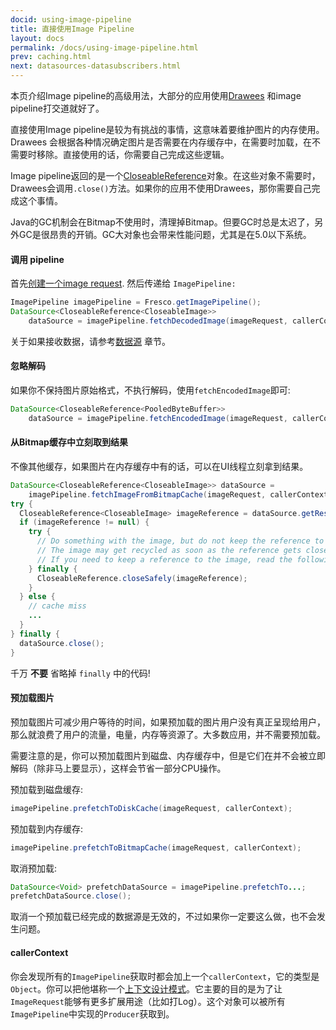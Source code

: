 ```yaml
---
docid: using-image-pipeline
title: 直接使用Image Pipeline
layout: docs
permalink: /docs/using-image-pipeline.html
prev: caching.html
next: datasources-datasubscribers.html
---
```


本页介绍Image pipeline的高级用法，大部分的应用使用[Drawees](using-drawees-xml.html) 和image pipeline打交道就好了。

直接使用Image pipeline是较为有挑战的事情，这意味着要维护图片的内存使用。Drawees
会根据各种情况确定图片是否需要在内存缓存中，在需要时加载，在不需要时移除。直接使用的话，你需要自己完成这些逻辑。

Image pipeline返回的是一个[CloseableReference](closeable-references.html)对象。在这些对象不需要时，Drawees会调用`.close()`方法。如果你的应用不使用Drawees，那你需要自己完成这个事情。

Java的GC机制会在Bitmap不使用时，清理掉Bitmap。但要GC时总是太迟了，另外GC是很昂贵的开销。GC大对象也会带来性能问题，尤其是在5.0以下系统。

#### 调用 pipeline

首先[创建一个image request](image-requests.html). 然后传递给 `ImagePipeline:`

```java
ImagePipeline imagePipeline = Fresco.getImagePipeline();
DataSource<CloseableReference<CloseableImage>>
    dataSource = imagePipeline.fetchDecodedImage(imageRequest, callerContext);
```

关于如果接收数据，请参考[数据源](datasources-datasubscribers.html) 章节。

#### 忽略解码

如果你不保持图片原始格式，不执行解码，使用`fetchEncodedImage`即可:

```java
DataSource<CloseableReference<PooledByteBuffer>>
    dataSource = imagePipeline.fetchEncodedImage(imageRequest, callerContext);
```

#### 从Bitmap缓存中立刻取到结果

不像其他缓存，如果图片在内存缓存中有的话，可以在UI线程立刻拿到结果。

```java
DataSource<CloseableReference<CloseableImage>> dataSource =
    imagePipeline.fetchImageFromBitmapCache(imageRequest, callerContext);
try {
  CloseableReference<CloseableImage> imageReference = dataSource.getResult();
  if (imageReference != null) {
    try {
      // Do something with the image, but do not keep the reference to it!
      // The image may get recycled as soon as the reference gets closed below.
      // If you need to keep a reference to the image, read the following sections.
    } finally {
      CloseableReference.closeSafely(imageReference);
    }
  } else {
    // cache miss
    ...
  }
} finally {
  dataSource.close();
}
```

千万 **不要** 省略掉 `finally` 中的代码!

#### 预加载图片

预加载图片可减少用户等待的时间，如果预加载的图片用户没有真正呈现给用户，那么就浪费了用户的流量，电量，内存等资源了。大多数应用，并不需要预加载。

需要注意的是，你可以预加载图片到磁盘、内存缓存中，但是它们在并不会被立即解码（除非马上要显示），这样会节省一部分CPU操作。

预加载到磁盘缓存:

```java
imagePipeline.prefetchToDiskCache(imageRequest, callerContext);
```

预加载到内存缓存:

```java
imagePipeline.prefetchToBitmapCache(imageRequest, callerContext);
```

取消预加载:

```java
DataSource<Void> prefetchDataSource = imagePipeline.prefetchTo...;
prefetchDataSource.close();
```

取消一个预加载已经完成的数据源是无效的，不过如果你一定要这么做，也不会发生问题。

#### callerContext

你会发现所有的`ImagePipeline`获取时都会加上一个`callerContext`，它的类型是`Object`。你可以把他堪称一个[上下文设计模式](https://www.dre.vanderbilt.edu/~schmidt/PDF/Context-Object-Pattern.pdf)。它主要的目的是为了让`ImageRequest`能够有更多扩展用途（比如打Log）。这个对象可以被所有`ImagePipeline`中实现的`Producer`获取到。


